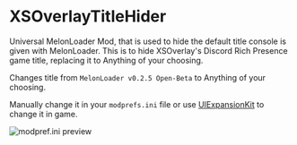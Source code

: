 # XSOverlayTitleHider
Universal MelonLoader Mod, that is used to hide the default title console is given with MelonLoader. This is to hide XSOverlay's Discord Rich Presence game title, replacing it to Anything of your choosing.

Changes title from `MelonLoader v0.2.5 Open-Beta` to Anything of your choosing.

Manually change it in your `modprefs.ini` file or use [UIExpansionKit](https://github.com/knah/VRCMods) to change it in game.

![modpref.ini preview](https://vkloud.net/index.php/s/PM9DXgmZ6dafydk/preview)
